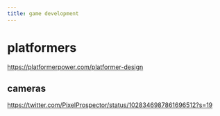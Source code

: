 ```yaml
---
title: game development
---
```


# platformers
https://platformerpower.com/platformer-design

## cameras
https://twitter.com/PixelProspector/status/1028346987861696512?s=19
